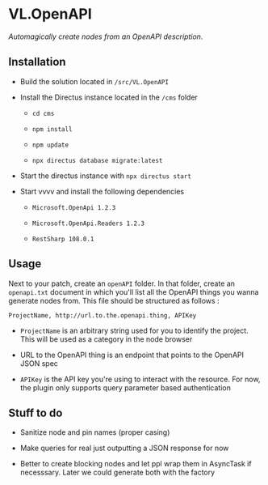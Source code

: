 # VL.OpenAPI

_Automagically create nodes from an OpenAPI description._

## Installation

- Build the solution located in `/src/VL.OpenAPI`

- Install the Directus instance located in the `/cms` folder
  
  - `cd cms`
  
  - `npm install`
  
  - `npm update`
  
  - `npx directus database migrate:latest`

- Start the directus instance with `npx directus start`

- Start vvvv and install the following dependencies
  
  - `Microsoft.OpenApi 1.2.3`
  
  - `Microsoft.OpenApi.Readers 1.2.3`
  
  - `RestSharp 108.0.1`

## Usage

Next to your patch, create an `openAPI` folder. In that folder, create an `openapi.txt` document in which you'll list all the OpenAPI things you wanna generate nodes from. This file should be structured as follows :

```
ProjectName, http://url.to.the.openapi.thing, APIKey
```

- `ProjectName` is an arbitrary string used for you to identify the project. This will be used as a category in the node browser

- URL to the OpenAPI thing is an endpoint that points to the OpenAPI JSON spec

- `APIKey` is the API key you're using to interact with the resource. For now, the plugin only supports query parameter based authentication

## Stuff to do

- Sanitize node and pin names (proper casing)

- Make queries for real just outputting a JSON response for now

- Better to create blocking nodes and let ppl wrap them in AsyncTask if necesssary. Later we could generate both with the factory
